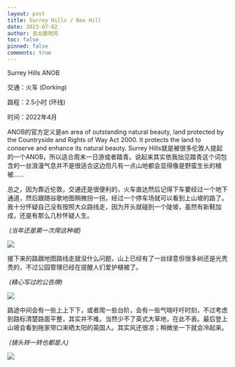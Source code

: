 ```yaml
---
layout: post
title: Surrey Hills / Box Hill
date: 2023-07-02
author: 去北极吹风
toc: false
pinned: false
comments: true
---
```

Surrey Hills ANOB

交通：火车 (Dorking)

路程：2.5小时 (环线)

时间：2022年4月

ANOB的官方定义是an area of outstanding natural beauty, land protected by the Countryside and Rights of Way Act 2000. It protects the land to conserve and enhance its natural beauty. Surrey Hills就是被很多伦敦人提起的一个ANOB，所以适合周末一日游或者踏青。说起来其实依我拙见踏青这个词包含的一丝浪漫气息并不是很适合这边但凡有一点山地都会显得像是野蛮生长的植被……

总之，因为靠近伦敦，交通还是很便利的，火车直达然后记得下车要经过一个地下通道，然后跟随谷歌地图稍微拐一拐，经过一个停车场就可以看到上山坡的路了。我十分怀疑自己没有按照大众路线走，因为开头就碰到一个陡坡，虽然有新鞋加成，还是有那么几秒怀疑人生。

​  *(当年还是第一次爬这种坡)*

![](https://raw.githubusercontent.com/wkm-um/wkm-um.github.io/master/images/surrey_1.jpg)

接下来的路跟地图路线走就没什么问题，山上已经有了一丝绿意但很多树还是光秃秃的，不过公园管理已经在提醒人们爱护植被了。

​	*(精心写过的公告牌)*

![](https://raw.githubusercontent.com/wkm-um/wkm-um.github.io/master/images/surrey_2.jpg)

路途中间会有一些上上下下，或者爬一些台阶，会有一些气喘吁吁时刻，不过考虑到路标清楚路面平整，其实并不难。当然少不了英式大草地，在此不表。最后登上山坡会看到拖家带口来晒太阳的英国人。其实风还很凉；稍微坐一下就会冷起来。

​	*(镜头转一转也都是人)*

![](https://raw.githubusercontent.com/wkm-um/wkm-um.github.io/master/images/surrey_3.jpg)

